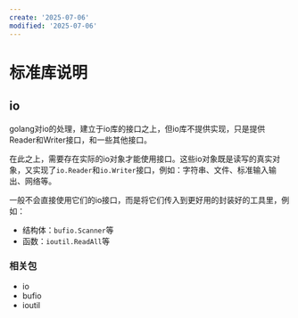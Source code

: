 ```yaml
---
create: '2025-07-06'
modified: '2025-07-06'
---
```


# 标准库说明

## io

golang对io的处理，建立于io库的接口之上，但io库不提供实现，只是提供Reader和Writer接口，和一些其他接口。

在此之上，需要存在实际的io对象才能使用接口。这些io对象既是读写的真实对象，又实现了`io.Reader`和`io.Writer`接口，例如：字符串、文件、标准输入输出、网络等。

一般不会直接使用它们的io接口，而是将它们传入到更好用的封装好的工具里，例如：

* 结构体：`bufio.Scanner`等
* 函数：`ioutil.ReadAll`等

### 相关包

* io
* bufio
* ioutil